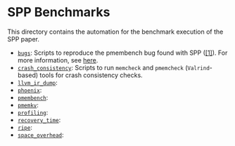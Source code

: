 # SPP Benchmarks

This directory contains the automation for the benchmark execution of the SPP paper.

- [`bugs`](./bugs/): Scripts to reproduce the pmembench bug found with SPP ([[1]](https://github.com/pmem/pmdk/issues/5333)). For more information, see [here](./bugs/README.md).
- [`crash_consistency`](./crash_consistency/): Scripts to run `memcheck` and `pmemcheck` (`Valrind`-based) tools for crash consistency checks.
- [`llvm_ir_dump`](./llvm_ir_dump/):
- [`phoenix`](./phoenix/):
- [`pmembench`](./pmembench/):
- [`pmemkv`](./pmemkv/):
- [`profiling`](./profiling/):
- [`recovery_time`](./recovery_time/):
- [`ripe`](./ripe/):
- [`space_overhead`](./space_overhead/):